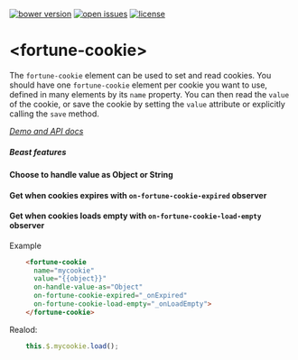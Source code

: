 [![bower version](https://img.shields.io/bower/v/fortune-cookie.svg)](https://libraries.io/bower/fortune-cookie)
[![open issues](https://img.shields.io/github/issues/IngressoRapidoWebComponents%2Ffortune-cookie.svg)](https://github.com/IngressoRapidoWebComponents/fortune-cookie/issues)
[![license](https://img.shields.io/github/license/IngressoRapidoWebComponents%2Ffortune-cookie.svg)](https://github.com/IngressoRapidoWebComponents/fortune-cookie/blob/master/LICENSE)


# \<fortune-cookie\>

The `fortune-cookie` element can be used to set and read cookies.
You should have one `fortune-cookie` element per cookie you want to use, defined in many elements by its `name` property.
You can then read the `value` of the cookie, or save the cookie by setting the `value` attribute or explicitly calling the `save` method.

_[Demo and API docs](https://ingressorapidowebcomponents.github.io/components/fortune-cookie/)_

##### Beast features

#### Choose to handle value as Object or String
#### Get when cookies expires with `on-fortune-cookie-expired` observer
#### Get when cookies loads empty with `on-fortune-cookie-load-empty` observer

Example
```html
    <fortune-cookie
      name="mycookie"
      value="{{object}}"
      on-handle-value-as="Object"
      on-fortune-cookie-expired="_onExpired"
      on-fortune-cookie-load-empty="_onLoadEmpty">
    </fortune-cookie>
```

Realod:
```js
    this.$.mycookie.load();
```